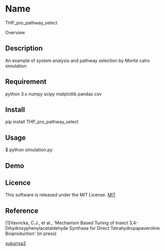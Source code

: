 Name
====
THP_pro_pathway_select

Overview

## Description

An example of system analysis and pathway selection by Monte calro simulation

## Requirement
python 3.x
numpy
scipy
matplotlib
pandas
csv
## Install
pip install THP_pro_pathway_select
## Usage
$ python simulation.py
## Demo

## Licence
This software is released under the MIT License.
[MIT](https://github.com/yukuriya3/THP_pro_path_select/LICENCE)

## Reference
[1]Vavricka, C.J., et al., 'Mechanism Based Tuning of Insect 3,4-Dihydroxyphenylacetaldehyde Synthase for Direct Tetrahydropapaveroline Bioproduction' (in press)

[yukuriya3](https://github.com/yukuriya3)